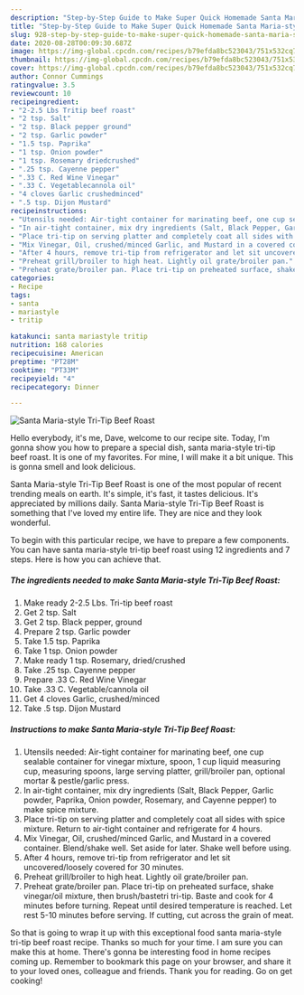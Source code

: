 ```yaml
---
description: "Step-by-Step Guide to Make Super Quick Homemade Santa Maria-style Tri-Tip Beef Roast"
title: "Step-by-Step Guide to Make Super Quick Homemade Santa Maria-style Tri-Tip Beef Roast"
slug: 928-step-by-step-guide-to-make-super-quick-homemade-santa-maria-style-tri-tip-beef-roast
date: 2020-08-28T00:09:30.687Z
image: https://img-global.cpcdn.com/recipes/b79efda8bc523043/751x532cq70/santa-maria-style-tri-tip-beef-roast-recipe-main-photo.jpg
thumbnail: https://img-global.cpcdn.com/recipes/b79efda8bc523043/751x532cq70/santa-maria-style-tri-tip-beef-roast-recipe-main-photo.jpg
cover: https://img-global.cpcdn.com/recipes/b79efda8bc523043/751x532cq70/santa-maria-style-tri-tip-beef-roast-recipe-main-photo.jpg
author: Connor Cummings
ratingvalue: 3.5
reviewcount: 10
recipeingredient:
- "2-2.5 Lbs Tritip beef roast"
- "2 tsp. Salt"
- "2 tsp. Black pepper ground"
- "2 tsp. Garlic powder"
- "1.5 tsp. Paprika"
- "1 tsp. Onion powder"
- "1 tsp. Rosemary driedcrushed"
- ".25 tsp. Cayenne pepper"
- ".33 C. Red Wine Vinegar"
- ".33 C. Vegetablecannola oil"
- "4 cloves Garlic crushedminced"
- ".5 tsp. Dijon Mustard"
recipeinstructions:
- "Utensils needed: Air-tight container for marinating beef, one cup sealable container for vinegar mixture, spoon, 1 cup liquid measuring cup, measuring spoons, large serving platter, grill/broiler pan, optional mortar &amp; pestle/garlic press."
- "In air-tight container, mix dry ingredients (Salt, Black Pepper, Garlic powder, Paprika, Onion powder, Rosemary, and Cayenne pepper) to make spice mixture."
- "Place tri-tip on serving platter and completely coat all sides with spice mixture. Return to air-tight container and refrigerate for 4 hours."
- "Mix Vinegar, Oil, crushed/minced Garlic, and Mustard in a covered container. Blend/shake well. Set aside for later. Shake well before using."
- "After 4 hours, remove tri-tip from refrigerator and let sit uncovered/loosely covered for 30 minutes."
- "Preheat grill/broiler to high heat. Lightly oil grate/broiler pan."
- "Preheat grate/broiler pan. Place tri-tip on preheated surface, shake vinegar/oil mixture, then brush/bastetri tri-tip. Baste and cook for 4 minutes before turning. Repeat until desired temperature is reached. Let rest 5-10 minutes before serving. If cutting, cut across the grain of meat."
categories:
- Recipe
tags:
- santa
- mariastyle
- tritip

katakunci: santa mariastyle tritip 
nutrition: 168 calories
recipecuisine: American
preptime: "PT28M"
cooktime: "PT33M"
recipeyield: "4"
recipecategory: Dinner

---
```



![Santa Maria-style Tri-Tip Beef Roast](https://img-global.cpcdn.com/recipes/b79efda8bc523043/751x532cq70/santa-maria-style-tri-tip-beef-roast-recipe-main-photo.jpg)

Hello everybody, it's me, Dave, welcome to our recipe site. Today, I'm gonna show you how to prepare a special dish, santa maria-style tri-tip beef roast. It is one of my favorites. For mine, I will make it a bit unique. This is gonna smell and look delicious.

Santa Maria-style Tri-Tip Beef Roast is one of the most popular of recent trending meals on earth. It's simple, it's fast, it tastes delicious. It's appreciated by millions daily. Santa Maria-style Tri-Tip Beef Roast is something that I've loved my entire life. They are nice and they look wonderful.




To begin with this particular recipe, we have to prepare a few components. You can have santa maria-style tri-tip beef roast using 12 ingredients and 7 steps. Here is how you can achieve that.

<!--inarticleads1-->

##### The ingredients needed to make Santa Maria-style Tri-Tip Beef Roast:

1. Make ready 2-2.5 Lbs. Tri-tip beef roast
1. Get 2 tsp. Salt
1. Get 2 tsp. Black pepper, ground
1. Prepare 2 tsp. Garlic powder
1. Take 1.5 tsp. Paprika
1. Take 1 tsp. Onion powder
1. Make ready 1 tsp. Rosemary, dried/crushed
1. Take .25 tsp. Cayenne pepper
1. Prepare .33 C. Red Wine Vinegar
1. Take .33 C. Vegetable/cannola oil
1. Get 4 cloves Garlic, crushed/minced
1. Take .5 tsp. Dijon Mustard




<!--inarticleads2-->

##### Instructions to make Santa Maria-style Tri-Tip Beef Roast:

1. Utensils needed: Air-tight container for marinating beef, one cup sealable container for vinegar mixture, spoon, 1 cup liquid measuring cup, measuring spoons, large serving platter, grill/broiler pan, optional mortar &amp; pestle/garlic press.
1. In air-tight container, mix dry ingredients (Salt, Black Pepper, Garlic powder, Paprika, Onion powder, Rosemary, and Cayenne pepper) to make spice mixture.
1. Place tri-tip on serving platter and completely coat all sides with spice mixture. Return to air-tight container and refrigerate for 4 hours.
1. Mix Vinegar, Oil, crushed/minced Garlic, and Mustard in a covered container. Blend/shake well. Set aside for later. Shake well before using.
1. After 4 hours, remove tri-tip from refrigerator and let sit uncovered/loosely covered for 30 minutes.
1. Preheat grill/broiler to high heat. Lightly oil grate/broiler pan.
1. Preheat grate/broiler pan. Place tri-tip on preheated surface, shake vinegar/oil mixture, then brush/bastetri tri-tip. Baste and cook for 4 minutes before turning. Repeat until desired temperature is reached. Let rest 5-10 minutes before serving. If cutting, cut across the grain of meat.




So that is going to wrap it up with this exceptional food santa maria-style tri-tip beef roast recipe. Thanks so much for your time. I am sure you can make this at home. There's gonna be interesting food in home recipes coming up. Remember to bookmark this page on your browser, and share it to your loved ones, colleague and friends. Thank you for reading. Go on get cooking!
